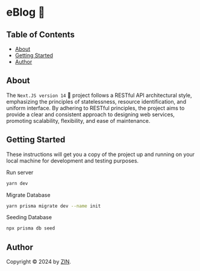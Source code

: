 # eBlog 📮

## Table of Contents

- [About](#about)
- [Getting Started](#getting-started)
- [Author](#author)

## About

The `Next.JS version 14` 📧 project follows a RESTful API architectural style, emphasizing the principles of statelessness, resource identification, and uniform interface. By adhering to RESTful principles, the project aims to provide a clear and consistent approach to designing web services, promoting scalability, flexibility, and ease of maintenance.

## Getting Started

These instructions will get you a copy of the project up and running on your local machine for development and testing purposes.

Run server

```bash
yarn dev
```

Migrate Database

```bash
yarn prisma migrate dev --name init
```

Seeding Database

```bash
npx prisma db seed
```

## Author

Copyright &copy; 2024 by [ZIN](http://www.github.com/zinitdev).
